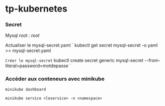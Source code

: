 # tp-kubernetes


### Secret
Mysql root : _root_

Actualiser le mysql-secret.yaml
`
kubectl get secret mysql-secret -o yaml >> mysql-secret.yaml

`
Créer le mysql-secret
`
kubectl create secret generic mysql-secret --from-literal=password=motdepasse
`

### Accéder aux conteneurs avec minikube

`
minikube dashboard
`

`
minikube service <leservice> -n <namespace>
`


